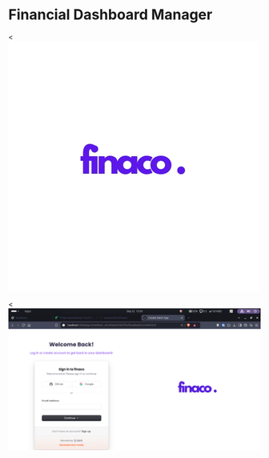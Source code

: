 # Financial Dashboard Manager

<![finaco](./public/finaco-removebg.png)

<![finacohome](./public/finacohome.png)
